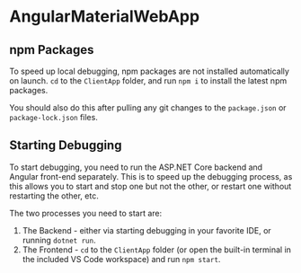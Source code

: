 # AngularMaterialWebApp

## npm Packages

To speed up local debugging, npm packages are not installed automatically on launch. `cd` to the `ClientApp` folder, and run `npm i` to install the latest npm packages.

You should also do this after pulling any git changes to the `package.json` or `package-lock.json` files.

## Starting Debugging

To start debugging, you need to run the ASP.NET Core backend and Angular front-end separately.
This is to speed up the debugging process, as this allows you to start and stop one but not the other, or restart one without restarting the other, etc.

The two processes you need to start are:
1. The Backend - either via starting debugging in your favorite IDE, or running `dotnet run`.
2. The Frontend - `cd` to the `ClientApp` folder (or open the built-in terminal in the included VS Code workspace) and run `npm start`.